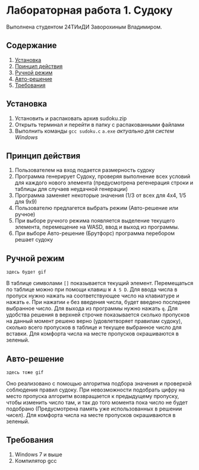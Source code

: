 
# Лабораторная работа 1. Судоку

Выполнена студентом 24ТИиДИ Заворохиным Владимиром.

## Содержание
1. [Установка](#Установка)
1. [Принцип действия](#Принцип-действия)
1. [Ручной режим](#Ручной-режим)
1. [Авто-решение](#Авто-решение)
1. [Требования](#Требования)
## Установка

1. Установить и распаковать архив sudoku.zip
1. Открыть терминал и перейти в папку с распакованными файлами
1. Выполнить команды `gcc sudoku.c` `a.exe`
_актуально для систем Windows_

## Принцип действия
1. Пользователем на вход подается размерность судоку
1. Программа генерирует Судоку, проверяя выполнение всех условий для каждого нового элемента (предусмотрена регенерация строки и таблицы для случаев неудачной генерации)
1. Программа заменяет некоторые значения (1/3 от всех для 4х4, 1/5 для 9х9)
1. Пользователю предлагется выбрать режим (Авто-решение или ручное)
1. При выборе ручного режима появляется выделение текущего элемента, перемещение на WASD, ввод и выход из программы.
1. При выборе Авто-решение (Брутфорс) программа перебором решает судоку

## Ручной режим
    здесь будет gif
В таблице символами `[]` показывается текущий элемент. Перемещаться по таблице можно при помощи клавиш `W A S D`. Для ввода числа в пропуск нужно нажать на соответствующее число на клавиатуре и нажать `e`. При нажатии `e` без введения числа, будет введено последнее выбранное число. Для выхода из программы нужно нажать `q`.
Для удобства решения в верхней строчке показывается сколько пропусков на данный момент решено верно (удовлетворяет правилам судоку), сколько всего пропусков в таблице и текущее выбранное число для вставки.
Для комфорта числа на месте пропусков окрашиваются в зеленый.

## Авто-решение
    здесь тоже gif
Оно реализовано с помощью алгоритма подбора значения и проверкой соблюдения правил судоку. При невозможности подобрать цифру на место пропуска алгоритм возвращается к предыдущему пропуску, чтобы изменить число там, и так до того момента пока число не будет подобрано (Предусмотрена память уже использованных в решении чисел). 
Для комфорта числа на месте пропусков окрашиваются в зеленый.

## Требования
1. Windows 7 и выше
1. Компилятор gcc

